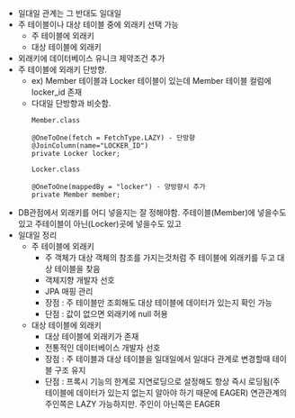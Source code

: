 - 일대일 관계는 그 반대도 일대일
- 주 테이블이나 대상 테이블 중에 외래키 선택 가능
  - 주 테이블에 외래키
  - 대상 테이블에 외래키
- 외래키에 데이터베이스 유니크 제약조건 추가
- 주 테이블에 외래키 단방향.
  - ex) Member 테이블과 Locker 테이블이 있는데 Member 테이블 컬럼에 locker_id 존재
  - 다대일 단방향과 비슷함.
    ```
    Member.class 

    @OneToOne(fetch = FetchType.LAZY) - 단방향
    @JoinColumn(name="LOCKER_ID")
    private Locker locker;

    Locker.class 

    @OneToOne(mappedBy = "locker") - 양방향시 추가
    private Member member;
    ```
- DB관점에서 외래키를 어디 넣을지는 잘 정해야함. 주테이블(Member)에 넣을수도 있고 주테이블이 아닌(Locker)곳에 넣을수도 있고
- 일대일 정리
  - 주 테이블에 외래키
    - 주 객체가 대상 객체의 참조를 가지는것처럼 주 테이블에 외래키를 두고 대상 테이블을 찾음
    - 객체지향 개발자 선호
    - JPA 매핑 관리
    - 장점 : 주 테이블만 조회해도 대상 테이블에 데이터가 있는지 확인 가능
    - 단점 : 값이 없으면 외래키에 null 허용
  - 대상 테이블에 외래키
    - 대상 테이블에 외래키가 존재
    - 전통적인 데이터베이스 개발자 선호
    - 장점 : 주 테이블과 대상 테이블을 일대일에서 일대다 관계로 변경할때 테이블 구조 유지
    - 단점 : 프록시 기능의 한계로 지연로딩으로 설정해도 항상 즉시 로딩됨(주 테이블에 데이터가 있는지 없는지 알아야 하기 때문에 EAGER)
             연관관계의 주인쪽은 LAZY 가능하지만. 주인이 아닌쪽은 EAGER

